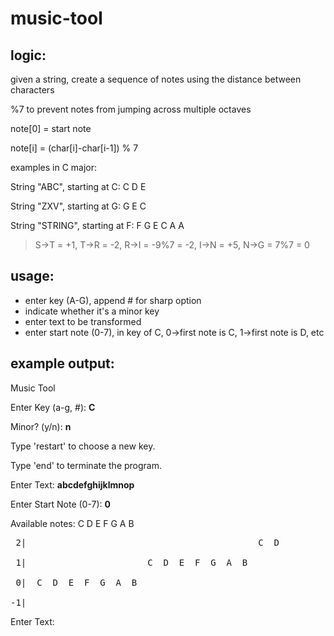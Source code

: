 # music-tool

## logic:

given a string, create a sequence of notes using the distance between characters

%7 to prevent notes from jumping across multiple octaves

note[0] = start note

note[i] = (char[i]-char[i-1]) % 7

examples in C major:

String "ABC", starting at C: C D E

String "ZXV", starting at G: G E C

String "STRING", starting at F: F G E C A A

>S->T = +1, T->R = -2, R->I = -9%7 = -2, I->N = +5, N->G = 7%7 = 0

## usage:
- enter key (A-G), append # for sharp option
- indicate whether it's a minor key
- enter text to be transformed
- enter start note (0-7), in key of C, 0->first note is C, 1->first note is D, etc

## example output:

Music Tool

Enter Key (a-g, #): **C**

Minor? (y/n): **n**


Type 'restart' to choose a new key. 

Type 'end' to terminate the program.

Enter Text: **abcdefghijklmnop**

Enter Start Note (0-7): **0**


Available notes:
C D E F G A B

<pre>
 2|                                            C  D

 1|                       C  D  E  F  G  A  B

 0|  C  D  E  F  G  A  B

-1|
</pre>

Enter Text:
